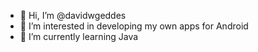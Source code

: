 - 👋 Hi, I’m @davidwgeddes
- 👀 I’m interested in developing my own apps for Android
- 🌱 I’m currently learning Java

<!---
davidwgeddes/davidwgeddes is a ✨ special ✨ repository because its `README.md` (this file) appears on your GitHub profile.
You can click the Preview link to take a look at your changes.
--->
